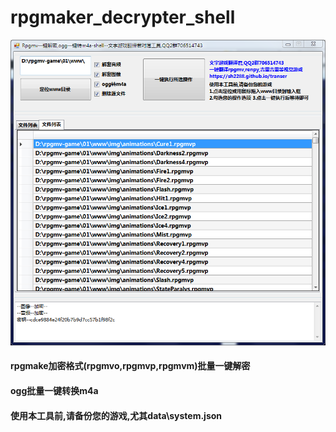 # rpgmaker_decrypter_shell
![image](RPGMakerDecryptershell.png)
#### rpgmake加密格式(rpgmvo,rpgmvp,rpgmvm)批量一键解密
#### ogg批量一键转换m4a
#### 使用本工具前,请备份您的游戏,尤其data\system.json
